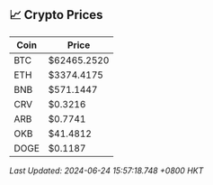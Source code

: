 ## 📈 Crypto Prices

| Coin | Price |
| ---- | ----- |
| BTC | $62465.2520 |
| ETH | $3374.4175 |
| BNB | $571.1447 |
| CRV | $0.3216 |
| ARB | $0.7741 |
| OKB | $41.4812 |
| DOGE | $0.1187 |

_Last Updated: 2024-06-24 15:57:18.748 +0800 HKT_